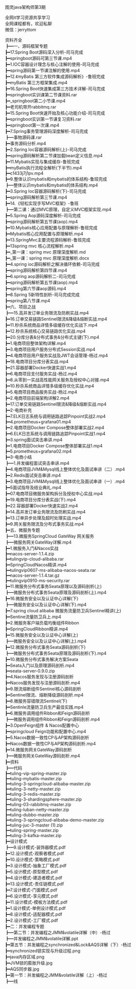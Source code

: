 图灵java架构师第3期

全网it学习资源共享学习<br>全网课程都有，欢迎私聊<br>微信：jerryttom<br>

资料齐全<br> ┣━一、源码框架专题<br> ┣━17.Spring Boot源码深入分析-司马完成<br> ┣━springboot源码可第三节课.mp4<br> ┣━1.IOC容器设计理念与核心注解的使用-司马完成<br> ┣━spring源码第一节课注解的使用.mp4<br> ┣━12.《myBatis&nbsp;第三方软件集成源码解析》-鲁班完成<br> ┣━myBatis 第三方框架集成.mp4<br> ┣━16.Spring Boot快速集成第三方技术详解-司马完成<br> ┣━springboot实训课第二节课资料.rar<br> ┣━_springboot第二小节课.mp4<br> ┣━老司机带开rabbitmq.rar<br> ┣━15.Spring Boot快速开始及核心功能介绍-司马完成<br> ┣━springboot实训第一节课复习资料.rar<br> ┣━springboot第一次课.mp4<br> ┣━7.Spring事务管理源码深度解析-司马完成<br> ┣━事物源码课.rar<br> ┣━事务源码分析.mp4<br> ┣━2.Spring Ioc容器源码解析(上)-司马完成<br> ┣━spring源码解析第二节课加载bean定义信息.mp4<br> ┣━11.Mybatis实现与集成缓存-鲁班完成<br> ┣━myBatis执行流程全解析(下半节).mp4<br> ┣━c1433j7j1pv.mp4<br> ┣━9.整体认识mybatis和mybatis的体系结构-鲁班完成<br> ┣━整体认识mybatis和mybatis的体系结构.mp4<br> ┣━3.Spring Ioc容器源码解析(下)-司马完成<br> ┣━spring源码解析第三节课.mp4<br> ┣━14.《轻松实现手写MVC框架》-鲁班<br> ┣━第二课：通过MVC原理，自定义MVC框架实现.mp4<br> ┣━5.Spring Aop源码深度解析-司马完成<br> ┣━spring源码解析第五节课(aop).mp4<br> ┣━10.Mybatis核心应用配置与原理解析-鲁班完成<br> ┣━Mybatis核心应用配置与原理解析.mp4<br> ┣━13.SpringMvc主要流程源码解析-鲁班完成<br> ┣━13spring mvc 核心流程解析.mp4<br> ┣━_第一课：spring mvc 原理深度解析.md<br> ┣━_第一课：spring mvc 原理深度解析.docx<br> ┣━4.spring ioc源码解析之解决循环依赖-司马完成<br> ┣━spring源码解析第四节课.mp4<br> ┣━6.spring aop源码解析二-司马完成<br> ┣━spring源码解析第五节课(aop).mp4<br> ┣━spring第六节课aop源码.mp4<br> ┣━8.Spring 5新特性剖析-司马完成完成<br> ┣━spring第八节课.mp4<br> ┣━六、项目之战<br> ┣━15.高并发订单业务限流及防刷实战.mp4<br> ┣━16.订单交易链路Sentinel限流&amp;降级&amp;熔断实战.mp4<br> ┣━11.秒杀系统商品详情多级缓存优化实战下.mp4<br> ┣━12.秒杀系统核心交易链路优化实战.mp4<br> ┣━20.分库分表&amp;分布式事务&amp;分布式主键(下).mp4<br> ┣━1.电商项目整体架构详解.mp4<br> ┣━3.电商项目用户服务分布式Session实战.mp4<br> ┣━4.电商项目用户服务实战及JWT会话管理-杨过.mp4<br> ┣━18.电商项目分库分表实战.mp4<br> ┣━21.容器部署Docker快速实战1.mp4<br> ┣━6.电商项目支付服务实战-杨过.mp4<br> ┣━8.从零到一实战高性能网关服务及授权中心对接.mp4<br> ┣━10.秒杀系统商品详情多级缓存优化实战.mp4<br> ┣━5.电商项目商品服务实战-杨过.mp4<br> ┣━2.电商项目前端架构详解2.mp4<br> ┣━17.订单交易链路Sentinel限流&amp;降级&amp;熔断实战.mp4<br> ┣━2-电商补充<br> ┣━7.ELK日志系统与调用链路追踪Pinpoint实战2.mp4<br> ┣━4.prometheus+grafana01.mp4<br> ┣━2.电商项目Docker Compose整体部署实战2.mp4<br> ┣━6.ELK日志系统与调用链路追踪Pinpoint实战1.mp4<br> ┣━3.spring面试突击串讲.mp4<br> ┣━1.电商项目Docker Compose整体部署实战1.mp4<br> ┣━5.prometheus+grafana02.mp4<br> ┣━3-电商小结<br> ┣━1.并发编程面试突击串讲.mp4<br> ┣━4.电商项目JVM&amp;Mysql线上整体优化及面试串讲（二）.mp4<br> ┣━2.Redis面试突击串讲.mp4<br> ┣━3.电商项目JVM&amp;Mysql线上整体优化及面试串讲（一）.mp4<br> ┣━5面试指导及结业典礼.mp4<br> ┣━07.电商项目微服务架构拆分及授权中心实战.mp4<br> ┣━19.电商项目分库分表实战(下).mp4<br> ┣━22.容器部署Docker快速实战2.mp4<br> ┣━14.高并发订单业务限流及防刷实战.mp4<br> ┣━13.订单异步处理及超时处理实战.mp4<br> ┣━9.网关服务限流及分布式事务实战.mp4<br> ┣━五、微服务专题<br> ┣━13.微服务SpringCloud GateWay 网关服务<br> ┣━微服务网关GateWay详解.mp4<br> ┣━1.微服务入门&amp;Nacos实战<br> ┣━nacos-server-1.1.4.zip<br> ┣━tulingvip-cloud-alibaba.rar<br> ┣━SpringCloudNacos精讲.mp4<br> ┣━tulingvip0607-ms-alibaba-nacos-seata.rar<br> ┣━nacos-server-1.1.4.tar.gz<br> ┣━tulingvip0910-ms-security.rar<br> ┣━11.微服务分布式事务Seata原理以及源码剖析(上)<br> ┣━微服务分布式事务Seata原理及源码剖析(上).mp4<br> ┣━16.微服务安全以及认证中心详解(下)<br> ┣━微服务安全以及认证中心详解(下).mp4<br> ┣━7.spring cloud alibaba 微服务流量防卫兵Sentinel精讲(上)<br> ┣━Sentine流量防卫兵上.mp4<br> ┣━2.微服务客户端负载均衡组件Ribbon<br> ┣━SpringCloudRibbon精讲.mp4<br> ┣━15.微服务安全以及认证中心详解(上)<br> ┣━微服务安全以及认证中心详解(上).mp4<br> ┣━12.微服务分布式事务Seata源码剖析(下)<br> ┣━微服务分布式事务Seata原理及源码剖析(下).mp4<br> ┣━10.微服务分布式事务解决方案Seata<br> ┣━Seata入门以及原理源码剖析.mp4<br> ┣━seata-server-0.9.0.zip<br> ┣━4.Nacos服务发现与注册源码剖析<br> ┣━Nacos服务发现与注册源码剖析.mp4<br> ┣━9.限流熔断组件Sentinel核心源码剖析<br> ┣━Sentinel限流、熔断降级源码剖析.mp4<br> ┣━8.微服务容错限流Sentinel(下)<br> ┣━Sentinle流量防卫兵生产最佳实践.mp4<br> ┣━6.微服务调用组件Ribbon和Feign源码剖析<br> ┣━微服务调用组件Ribbon和Feign源码剖析.mp4<br> ┣━3.OpenFeign组件 &amp; Nacos配置中心<br> ┣━springcloud Feign功能和配置中心.mp4<br> ┣━5.Nacos数据一致性CP与AP架构源码剖析<br> ┣━Nacos数据一致性CP与AP架构源码剖析.mp4<br> ┣━14.微服务网关GateWay源码剖析<br> ┣━微服务网关GateWay源码剖析.mp4<br> ┣━资料<br> ┣━代码<br> ┣━tuling-vip-spring-master.zip<br> ┣━tuling-mybatis-master.zip<br> ┣━tuling-3-springcloud-alibaba-master.zip<br> ┣━tuling-3-netty-master.zip<br> ┣━tuling-3-redis-master.zip<br> ┣━tuling-3-shardingsphere-master.zip<br> ┣━tuling-03-rabbitmq-master.zip<br> ┣━tuling-luban-netty-master.zip<br> ┣━tuling-dubbo-master.zip<br> ┣━tuling-3-springcloud-alibaba-demo-master.zip<br> ┣━tuling-juc-3-master (1).zip<br> ┣━tuling-spring-master.zip<br> ┣━tuling-3-kafka-master.zip<br> ┣━设计模式<br> ┣━9.设计模式-装饰器模式.pdf<br> ┣━12.设计模式-观察者模式.pdf<br> ┣━10.设计模式-策略模式.pdf<br> ┣━3.设计模式-抽象工厂模式.pdf<br> ┣━5.设计模式-原型模式.pdf<br> ┣━4.设计模式-建造者模式.pdf<br> ┣━13.设计模式-责任链模式.pdf<br> ┣━7.设计模式-门面模式.pdf<br> ┣━6.设计模式-享元模式.pdf<br> ┣━11.设计模式-模板方法模式.pdf<br> ┣━1.设计模式-单例设计模式.pdf<br> ┣━8.设计模式-适配器模式.pdf<br> ┣━2.设计模式-工厂模式.pdf<br> ┣━二：并发编程专题<br> ┣━第二节：并发编程之JMM&amp;volatile详解（中）-杨过<br> ┣━并发编程之JMM&amp;volatile详解.ppt<br> ┣━第五节：并发编程之synchronized&amp;Lock&amp;AQS详解（下）-杨过<br> ┣━synchronized锁实现与升级过程.png<br> ┣━java内存区域.png<br> ┣━JVM锁的膨胀升级.jpg<br> ┣━AQS同步器.jpg<br> ┣━第一节：并发编程之JMM&amp;volatile详解（上）-杨过<br> ┣━线